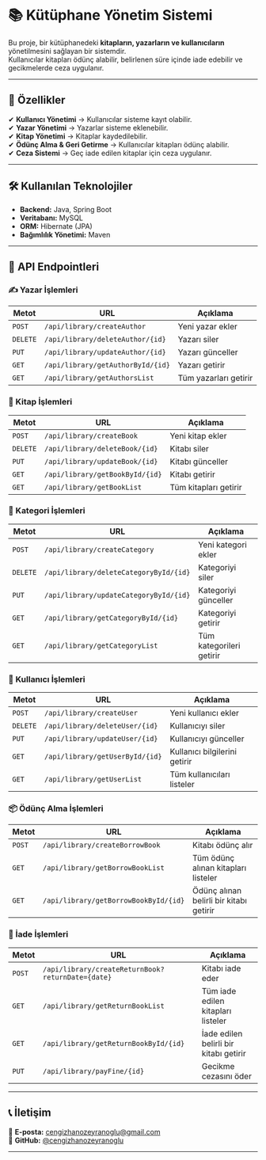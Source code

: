 
# 📚 Kütüphane Yönetim Sistemi

Bu proje, bir kütüphanedeki **kitapların, yazarların ve kullanıcıların** yönetilmesini sağlayan bir sistemdir.  
Kullanıcılar kitapları ödünç alabilir, belirlenen süre içinde iade edebilir ve gecikmelerde ceza uygulanır.

---

## 🚀 Özellikler  
✔ **Kullanıcı Yönetimi** → Kullanıcılar sisteme kayıt olabilir.  
✔ **Yazar Yönetimi** → Yazarlar sisteme eklenebilir.  
✔ **Kitap Yönetimi** → Kitaplar kaydedilebilir.  
✔ **Ödünç Alma & Geri Getirme** → Kullanıcılar kitapları ödünç alabilir.  
✔ **Ceza Sistemi** → Geç iade edilen kitaplar için ceza uygulanır.  

---

## 🛠 Kullanılan Teknolojiler  
- **Backend:** Java, Spring Boot  
- **Veritabanı:** MySQL  
- **ORM:** Hibernate (JPA)  
- **Bağımlılık Yönetimi:** Maven  

---

## 📌 API Endpointleri  

### ✍️ Yazar İşlemleri  
| Metot  | URL                              | Açıklama              |
|--------|----------------------------------|----------------------|
| `POST` | `/api/library/createAuthor`     | Yeni yazar ekler    |
| `DELETE` | `/api/library/deleteAuthor/{id}` | Yazarı siler        |
| `PUT`  | `/api/library/updateAuthor/{id}`  | Yazarı günceller    |
| `GET`  | `/api/library/getAuthorById/{id}` | Yazarı getirir      |
| `GET`  | `/api/library/getAuthorsList`    | Tüm yazarları getirir |

### 📖 Kitap İşlemleri  
| Metot  | URL                          | Açıklama              |
|--------|------------------------------|----------------------|
| `POST` | `/api/library/createBook`    | Yeni kitap ekler    |
| `DELETE` | `/api/library/deleteBook/{id}` | Kitabı siler        |
| `PUT`  | `/api/library/updateBook/{id}`  | Kitabı günceller    |
| `GET`  | `/api/library/getBookById/{id}` | Kitabı getirir      |
| `GET`  | `/api/library/getBookList`    | Tüm kitapları getirir |

### 📂 Kategori İşlemleri  
| Metot  | URL                                | Açıklama              |
|--------|------------------------------------|----------------------|
| `POST` | `/api/library/createCategory`     | Yeni kategori ekler    |
| `DELETE` | `/api/library/deleteCategoryById/{id}` | Kategoriyi siler        |
| `PUT`  | `/api/library/updateCategoryById/{id}`  | Kategoriyi günceller    |
| `GET`  | `/api/library/getCategoryById/{id}` | Kategoriyi getirir      |
| `GET`  | `/api/library/getCategoryList`    | Tüm kategorileri getirir |

### 👤 Kullanıcı İşlemleri  
| Metot  | URL                          | Açıklama              |
|--------|------------------------------|----------------------|
| `POST` | `/api/library/createUser`    | Yeni kullanıcı ekler  |
| `DELETE` | `/api/library/deleteUser/{id}` | Kullanıcıyı siler        |
| `PUT`  | `/api/library/updateUser/{id}`  | Kullanıcıyı günceller    |
| `GET`  | `/api/library/getUserById/{id}` | Kullanıcı bilgilerini getirir |
| `GET`  | `/api/library/getUserList`    | Tüm kullanıcıları listeler |

### 📦 Ödünç Alma İşlemleri  
| Metot  | URL                            | Açıklama                       |
|--------|--------------------------------|--------------------------------|
| `POST` | `/api/library/createBorrowBook` | Kitabı ödünç alır              |
| `GET`  | `/api/library/getBorrowBookList` | Tüm ödünç alınan kitapları listeler |
| `GET`  | `/api/library/getBorrowBookById/{id}` | Ödünç alınan belirli bir kitabı getirir |

### 🔄 İade İşlemleri  
| Metot  | URL                            | Açıklama                     |
|--------|--------------------------------|------------------------------|
| `POST` | `/api/library/createReturnBook?returnDate={date}` | Kitabı iade eder  |
| `GET`  | `/api/library/getReturnBookList` | Tüm iade edilen kitapları listeler |
| `GET`  | `/api/library/getReturnBookById/{id}` | İade edilen belirli bir kitabı getirir |
| `PUT`  | `/api/library/payFine/{id}` | Gecikme cezasını öder |

---

## 📞 İletişim  
📧 **E-posta:** [cengizhanozeyranoglu@gmail.com](mailto:cengizhanozeyranoglu@gmail.com)  
🐙 **GitHub:** [@cengizhanozeyranoglu](https://github.com/cengizhanozeyranoglu)  

---




